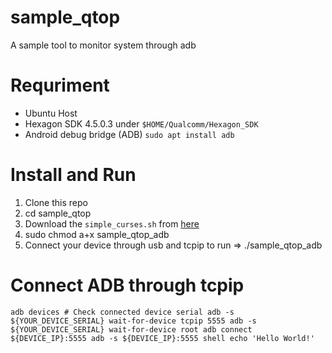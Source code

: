# sample_qtop
A sample tool to monitor system through adb

# Requriment
  - Ubuntu Host
  - Hexagon SDK 4.5.0.3 under `$HOME/Qualcomm/Hexagon_SDK`
  - Android debug bridge (ADB) `sudo apt install adb`

# Install and Run
1. Clone this repo
2. cd sample_qtop
3. Download the `simple_curses.sh` from [here](https://github.com/metal3d/bashsimplecurses)
4. sudo chmod a+x sample_qtop_adb
5. Connect your device through usb and tcpip to run => ./sample_qtop_adb

# Connect ADB through tcpip
`
adb devices # Check connected device serial
adb -s ${YOUR_DEVICE_SERIAL} wait-for-device tcpip 5555
adb -s ${YOUR_DEVICE_SERIAL} wait-for-device root
adb connect ${DEVICE_IP}:5555
adb -s ${DEVICE_IP}:5555 shell echo 'Hello World!'
`
